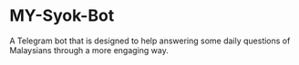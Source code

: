 # MY-Syok-Bot
A Telegram bot that is designed to help answering some daily questions of Malaysians through a more engaging way.
